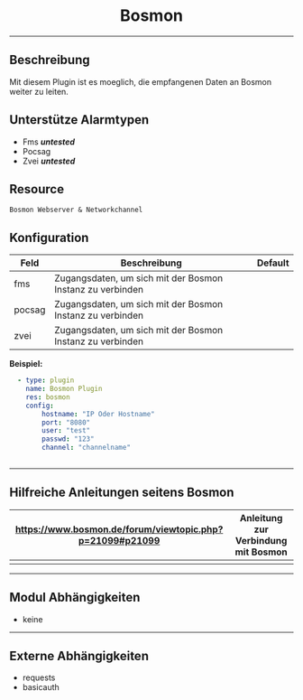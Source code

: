 ﻿# <center>Bosmon</center> 
---

## Beschreibung
Mit diesem Plugin ist es moeglich, die empfangenen Daten an Bosmon weiter zu leiten.

## Unterstütze Alarmtypen
- Fms ***untested***
- Pocsag
- Zvei ***untested***

## Resource
`Bosmon Webserver & Networkchannel`

## Konfiguration
|Feld|Beschreibung|Default|
|----|------------|-------|
|fms|Zugangsdaten, um sich mit der Bosmon Instanz zu verbinden||
|pocsag|Zugangsdaten, um sich mit der Bosmon Instanz zu verbinden||
|zvei|Zugangsdaten, um sich mit der Bosmon Instanz zu verbinden||

**Beispiel:**
```yaml
  - type: plugin
	name: Bosmon Plugin
	res: bosmon
	config:
		hostname: "IP Oder Hostname"
		port: "8080"
		user: "test" 
		passwd: "123"
		channel: "channelname"
      
```

---
## Hilfreiche Anleitungen seitens Bosmon

|  https://www.bosmon.de/forum/viewtopic.php?p=21099#p21099| Anleitung zur Verbindung mit Bosmon |
|--|--|
|  |  |


---
## Modul Abhängigkeiten
- keine

---
## Externe Abhängigkeiten
- requests
- basicauth
